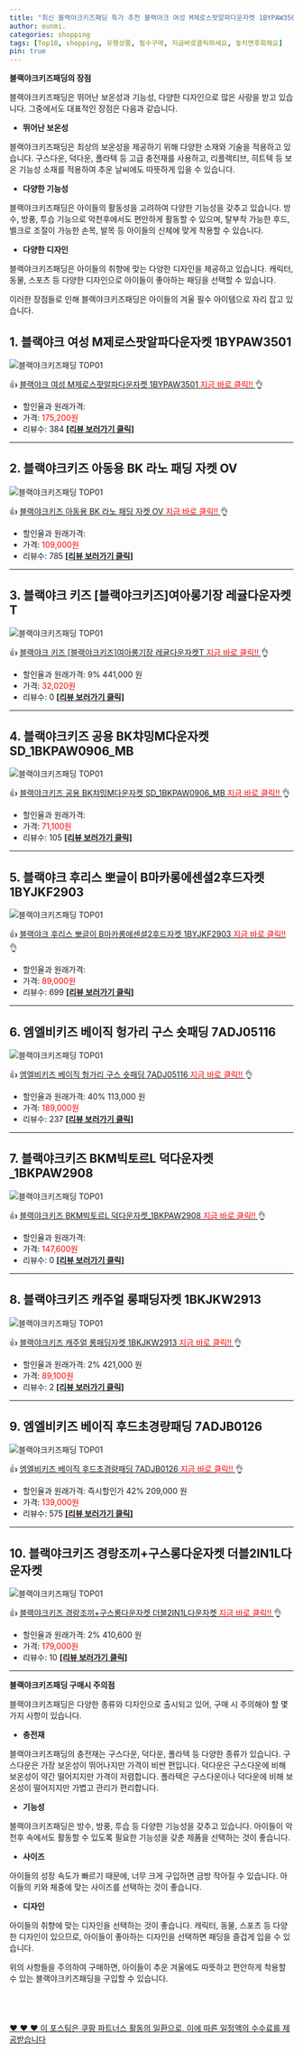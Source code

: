 ```yaml
---
title: "최신 블랙야크키즈패딩 특가 추천 블랙야크 여성 M제로스팟알파다운자켓 1BYPAW3501 비교 장점"
author: eunmi.
categories: shopping
tags: [Top10, shopping, 유행상품, 필수구매, 지금바로클릭하세요, 놓치면후회해요]
pin: true
---
```

**블랙야크키즈패딩의 장점**

블랙야크키즈패딩은 뛰어난 보온성과 기능성, 다양한 디자인으로 많은 사랑을 받고 있습니다. 그중에서도 대표적인 장점은 다음과 같습니다.

* **뛰어난 보온성**

블랙야크키즈패딩은 최상의 보온성을 제공하기 위해 다양한 소재와 기술을 적용하고 있습니다. 구스다운, 덕다운, 폴라텍 등 고급 충전재를 사용하고, 리플렉티브, 히트텍 등 보온 기능성 소재를 적용하여 추운 날씨에도 따뜻하게 입을 수 있습니다.

* **다양한 기능성**

블랙야크키즈패딩은 아이들의 활동성을 고려하여 다양한 기능성을 갖추고 있습니다. 방수, 방풍, 투습 기능으로 악천후에서도 편안하게 활동할 수 있으며, 탈부착 가능한 후드, 벨크로 조절이 가능한 손목, 발목 등 아이들의 신체에 맞게 착용할 수 있습니다.

* **다양한 디자인**

블랙야크키즈패딩은 아이들의 취향에 맞는 다양한 디자인을 제공하고 있습니다. 캐릭터, 동물, 스포츠 등 다양한 디자인으로 아이들이 좋아하는 패딩을 선택할 수 있습니다.

이러한 장점들로 인해 블랙야크키즈패딩은 아이들의 겨울 필수 아이템으로 자리 잡고 있습니다.

   

## 1. 블랙야크 여성 M제로스팟알파다운자켓 1BYPAW3501

![블랙야크키즈패딩 TOP01](https://thumbnail8.coupangcdn.com/thumbnails/remote/230x230ex/image/vendor_inventory/9022/0b225ba1035ab60f5cdb46f84ae76fd4adcae6082c23f74d25329fb183b0.jpg)


👍 [블랙야크 여성 M제로스팟알파다운자켓 1BYPAW3501 <font color=red> 지금 바로 클릭!! </font> ](https://link.coupang.com/re/AFFSDP?lptag=AF3617701&subid=GithubCoopas&pageKey=7604310911&traceid=V0-153&itemId=20123985033&vendorItemId=87218325266) 👌 


- 할인율과 원래가격: 
- 가격: <span style='color:red'>175,200원</span>
- 리뷰수: 384  [**[리뷰 보러가기 클릭]**](https://link.coupang.com/re/AFFSDP?lptag=AF3617701&subid=GithubCoopas&pageKey=7604310911&traceid=V0-153&itemId=20123985033&vendorItemId=87218325266)

---


   

## 2. 블랙야크키즈 아동용 BK 라노 패딩 자켓 OV

![블랙야크키즈패딩 TOP01](https://thumbnail7.coupangcdn.com/thumbnails/remote/230x230ex/image/retail/images/2022/11/02/15/1/4b7e85b2-87ea-4ebc-b09f-11124dfb4c7e.jpg)


👍 [블랙야크키즈 아동용 BK 라노 패딩 자켓 OV <font color=red> 지금 바로 클릭!! </font> ](https://link.coupang.com/re/AFFSDP?lptag=AF3617701&subid=GithubCoopas&pageKey=6887983189&traceid=V0-153&itemId=16527223459&vendorItemId=83714173945) 👌 


- 할인율과 원래가격: 
- 가격: <span style='color:red'>109,000원</span>
- 리뷰수: 785  [**[리뷰 보러가기 클릭]**](https://link.coupang.com/re/AFFSDP?lptag=AF3617701&subid=GithubCoopas&pageKey=6887983189&traceid=V0-153&itemId=16527223459&vendorItemId=83714173945)

---


   

## 3. 블랙야크 키즈 [블랙야크키즈]여아롱기장 레귤다운자켓T

![블랙야크키즈패딩 TOP01](https://thumbnail10.coupangcdn.com/thumbnails/remote/230x230ex/image/vendor_inventory/7e1f/fe17a48ffbdcaab980d128e3cf14bc9fe0c66c1d8cb7aaa7ebff15ae4bd3.jpg)


👍 [블랙야크 키즈 [블랙야크키즈]여아롱기장 레귤다운자켓T <font color=red> 지금 바로 클릭!! </font> ](https://link.coupang.com/re/AFFSDP?lptag=AF3617701&subid=GithubCoopas&pageKey=7661278540&traceid=V0-153&itemId=20411983676&vendorItemId=87493965839) 👌 


- 할인율과 원래가격: 9%  441,000   원
- 가격: <span style='color:red'>32,020원</span>
- 리뷰수: 0  [**[리뷰 보러가기 클릭]**](https://link.coupang.com/re/AFFSDP?lptag=AF3617701&subid=GithubCoopas&pageKey=7661278540&traceid=V0-153&itemId=20411983676&vendorItemId=87493965839)

---


   

## 4. 블랙야크키즈 공용 BK챠밍M다운자켓 SD_1BKPAW0906_MB

![블랙야크키즈패딩 TOP01](https://thumbnail8.coupangcdn.com/thumbnails/remote/230x230ex/image/vendor_inventory/7ef3/1ed3abd3faada5d21034940c208e04e67358ed76dbac3b5e74f7251952b7.jpg)


👍 [블랙야크키즈 공용 BK챠밍M다운자켓 SD_1BKPAW0906_MB <font color=red> 지금 바로 클릭!! </font> ](https://link.coupang.com/re/AFFSDP?lptag=AF3617701&subid=GithubCoopas&pageKey=7566658721&traceid=V0-153&itemId=19946453234&vendorItemId=87045551992) 👌 


- 할인율과 원래가격: 
- 가격: <span style='color:red'>71,100원</span>
- 리뷰수: 105  [**[리뷰 보러가기 클릭]**](https://link.coupang.com/re/AFFSDP?lptag=AF3617701&subid=GithubCoopas&pageKey=7566658721&traceid=V0-153&itemId=19946453234&vendorItemId=87045551992)

---


   

## 5. 블랙야크 후리스 뽀글이 B마카롱에센셜2후드자켓 1BYJKF2903

![블랙야크키즈패딩 TOP01](https://thumbnail10.coupangcdn.com/thumbnails/remote/230x230ex/image/vendor_inventory/4186/352a7e75a72ceb879cc6899d2b6ad1f9186e817160f6a448729b2cd1f63a.jpg)


👍 [블랙야크 후리스 뽀글이 B마카롱에센셜2후드자켓 1BYJKF2903 <font color=red> 지금 바로 클릭!! </font> ](https://link.coupang.com/re/AFFSDP?lptag=AF3617701&subid=GithubCoopas&pageKey=6704590972&traceid=V0-153&itemId=15541439349&vendorItemId=84885633602) 👌 


- 할인율과 원래가격: 
- 가격: <span style='color:red'>89,000원</span>
- 리뷰수: 699  [**[리뷰 보러가기 클릭]**](https://link.coupang.com/re/AFFSDP?lptag=AF3617701&subid=GithubCoopas&pageKey=6704590972&traceid=V0-153&itemId=15541439349&vendorItemId=84885633602)

---


   

## 6. 엠엘비키즈 베이직 헝가리 구스 숏패딩 7ADJ05116

![블랙야크키즈패딩 TOP01](https://thumbnail10.coupangcdn.com/thumbnails/remote/230x230ex/image/vendor_inventory/7b31/14c6971a1c239b10a455223cc3ca332863039b7f23591827113c651d6449.png)


👍 [엠엘비키즈 베이직 헝가리 구스 숏패딩 7ADJ05116 <font color=red> 지금 바로 클릭!! </font> ](https://link.coupang.com/re/AFFSDP?lptag=AF3617701&subid=GithubCoopas&pageKey=7587260920&traceid=V0-153&itemId=20041989084&vendorItemId=87138353126) 👌 


- 할인율과 원래가격: 40%  113,000   원
- 가격: <span style='color:red'>189,000원</span>
- 리뷰수: 237  [**[리뷰 보러가기 클릭]**](https://link.coupang.com/re/AFFSDP?lptag=AF3617701&subid=GithubCoopas&pageKey=7587260920&traceid=V0-153&itemId=20041989084&vendorItemId=87138353126)

---


   

## 7. 블랙야크키즈 BKM빅토르L 덕다운자켓_1BKPAW2908

![블랙야크키즈패딩 TOP01](https://thumbnail8.coupangcdn.com/thumbnails/remote/230x230ex/image/vendor_inventory/c993/a032ba8b3e4e87f1ba491d9ff4617d935091dde36556080f7d7f6e23b703.jpg)


👍 [블랙야크키즈 BKM빅토르L 덕다운자켓_1BKPAW2908 <font color=red> 지금 바로 클릭!! </font> ](https://link.coupang.com/re/AFFSDP?lptag=AF3617701&subid=GithubCoopas&pageKey=6925546039&traceid=V0-153&itemId=16739564573&vendorItemId=84111084337) 👌 


- 할인율과 원래가격: 
- 가격: <span style='color:red'>147,600원</span>
- 리뷰수: 0  [**[리뷰 보러가기 클릭]**](https://link.coupang.com/re/AFFSDP?lptag=AF3617701&subid=GithubCoopas&pageKey=6925546039&traceid=V0-153&itemId=16739564573&vendorItemId=84111084337)

---


   

## 8. 블랙야크키즈 캐주얼 롱패딩자켓 1BKJKW2913

![블랙야크키즈패딩 TOP01](https://thumbnail7.coupangcdn.com/thumbnails/remote/230x230ex/image/vendor_inventory/c7f5/e3b7c4dca6403d4b667bab41641e469199f2d12b5fa2bc0794dc82d291f0.jpg)


👍 [블랙야크키즈 캐주얼 롱패딩자켓 1BKJKW2913 <font color=red> 지금 바로 클릭!! </font> ](https://link.coupang.com/re/AFFSDP?lptag=AF3617701&subid=GithubCoopas&pageKey=7615593023&traceid=V0-153&itemId=20179109460&vendorItemId=87270863036) 👌 


- 할인율과 원래가격: 2%  421,000   원
- 가격: <span style='color:red'>89,100원</span>
- 리뷰수: 2  [**[리뷰 보러가기 클릭]**](https://link.coupang.com/re/AFFSDP?lptag=AF3617701&subid=GithubCoopas&pageKey=7615593023&traceid=V0-153&itemId=20179109460&vendorItemId=87270863036)

---


   

## 9. 엠엘비키즈 베이직 후드초경량패딩 7ADJB0126

![블랙야크키즈패딩 TOP01](https://thumbnail10.coupangcdn.com/thumbnails/remote/230x230ex/image/vendor_inventory/4a47/38931c9f43e65189a78020df0d8886a36a09d90e6e6d6b43df096d50b747.png)


👍 [엠엘비키즈 베이직 후드초경량패딩 7ADJB0126 <font color=red> 지금 바로 클릭!! </font> ](https://link.coupang.com/re/AFFSDP?lptag=AF3617701&subid=GithubCoopas&pageKey=7654899218&traceid=V0-153&itemId=20378089917&vendorItemId=87461523225) 👌 


- 할인율과 원래가격: 즉시할인가 42%  209,000   원
- 가격: <span style='color:red'>139,000원</span>
- 리뷰수: 575  [**[리뷰 보러가기 클릭]**](https://link.coupang.com/re/AFFSDP?lptag=AF3617701&subid=GithubCoopas&pageKey=7654899218&traceid=V0-153&itemId=20378089917&vendorItemId=87461523225)

---


   

## 10. 블랙야크키즈 경랑조끼+구스롱다운자켓 더블2IN1L다운자켓

![블랙야크키즈패딩 TOP01](https://thumbnail10.coupangcdn.com/thumbnails/remote/230x230ex/image/vendor_inventory/8e44/9879e649f7abc90df295ea364407e5625a3d5e59681e1c67fc85efc4ce50.jpg)


👍 [블랙야크키즈 경랑조끼+구스롱다운자켓 더블2IN1L다운자켓 <font color=red> 지금 바로 클릭!! </font> ](https://link.coupang.com/re/AFFSDP?lptag=AF3617701&subid=GithubCoopas&pageKey=7644238874&traceid=V0-153&itemId=20321194607&vendorItemId=87406606386) 👌 


- 할인율과 원래가격: 2%  410,600   원
- 가격: <span style='color:red'>179,000원</span>
- 리뷰수: 10  [**[리뷰 보러가기 클릭]**](https://link.coupang.com/re/AFFSDP?lptag=AF3617701&subid=GithubCoopas&pageKey=7644238874&traceid=V0-153&itemId=20321194607&vendorItemId=87406606386)

---
**블랙야크키즈패딩 구매시 주의점**

블랙야크키즈패딩은 다양한 종류와 디자인으로 출시되고 있어, 구매 시 주의해야 할 몇 가지 사항이 있습니다.

* **충전재**

블랙야크키즈패딩의 충전재는 구스다운, 덕다운, 폴라텍 등 다양한 종류가 있습니다. 구스다운은 가장 보온성이 뛰어나지만 가격이 비싼 편입니다. 덕다운은 구스다운에 비해 보온성이 약간 떨어지지만 가격이 저렴합니다. 폴라텍은 구스다운이나 덕다운에 비해 보온성이 떨어지지만 가볍고 관리가 편리합니다.

* **기능성**

블랙야크키즈패딩은 방수, 방풍, 투습 등 다양한 기능성을 갖추고 있습니다. 아이들이 악천후 속에서도 활동할 수 있도록 필요한 기능성을 갖춘 제품을 선택하는 것이 좋습니다.

* **사이즈**

아이들의 성장 속도가 빠르기 때문에, 너무 크게 구입하면 금방 작아질 수 있습니다. 아이들의 키와 체중에 맞는 사이즈를 선택하는 것이 좋습니다.

* **디자인**

아이들의 취향에 맞는 디자인을 선택하는 것이 좋습니다. 캐릭터, 동물, 스포츠 등 다양한 디자인이 있으므로, 아이들이 좋아하는 디자인을 선택하면 패딩을 즐겁게 입을 수 있습니다.

위의 사항들을 주의하여 구매하면, 아이들이 추운 겨울에도 따뜻하고 편안하게 착용할 수 있는 블랙야크키즈패딩을 구입할 수 있습니다.<br><br><br><br><br> [ ❤ ❤ ❤ 이 포스팅은 쿠팡 파트너스 활동의 일환으로, 이에 따른 일정액의 수수료를 제공받습니다](https://link.coupang.com/a/bcEFyh)